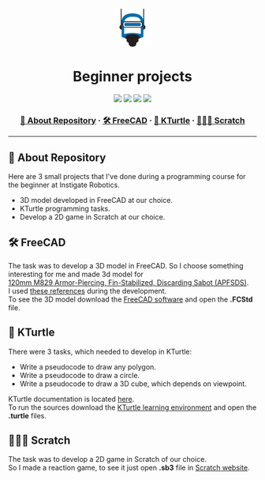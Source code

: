 <a name="readme-top"></a>
<div align="center">
  <!-- Logo -->
  <a href="https://github.com/dpetrosy/Instigate_Robotics_projects">
  <img src="logo.png" alt="Logo" width="80" height="80">
  </a>

  <!-- Project Name -->
  <h1>Beginner projects</h1>

  <!-- Badges -->
  <p>
    <img src="https://img.shields.io/github/repo-size/dpetrosy/Instigate_Robotics_projects?style=for-the-badge&logo=github">
    <img src="https://img.shields.io/github/languages/count/dpetrosy/Instigate_Robotics_projects?style=for-the-badge&logo=" />
    <img src="https://img.shields.io/github/languages/top/dpetrosy/Instigate_Robotics_projects?style=for-the-badge" />
    <img src="https://img.shields.io/github/last-commit/dpetrosy/Instigate_Robotics_projects?style=for-the-badge" />
  </p>

  <h3>
      <a href="#-about-repository">📜 About Repository</a>
    <span> · </span>
      <a href="#-freecad">🛠️ FreeCAD</a>
    <span> · </span>
	  <a href="#-kturtle">🐢 KTurtle</a>
    <span> · </span>
      <a href="#-scratch">👨🏻‍💻 Scratch</a>
  </h3>
</div>

---

## 📜 About Repository

Here are 3 small projects that I've done during a programming course for the beginner at Instigate Robotics.
* 3D model developed in FreeCAD at our choice.
* KTurtle programming tasks.
* Develop a 2D game in Scratch at our choice.

## 🛠️ FreeCAD

The task was to develop a 3D model in FreeCAD. So I choose something interesting for me and made 3d model for \
[120mm M829 Armor-Piercing, Fin-Stabilized, Discarding Sabot (APFSDS)](https://en.wikipedia.org/wiki/M829). \
I used [these references](FreeCAD/Reference) during the development. \
To see the 3D model download the [FreeCAD software](https://www.freecad.org/downloads.php) and open the **.FCStd** file.

## 🐢 KTurtle

There were 3 tasks, which needed to develop in KTurtle:

* Write a pseudocode to draw any polygon.
* Write a pseudocode to draw a circle.
* Write a pseudocode to draw a 3D cube, which depends on viewpoint.

KTurtle documentation is located [here](KTurtle/Documentation). \
To run the sources download the [KTurtle learning environment](https://apps.kde.org/kturtle/) and open the **.turtle** files.

## 👨🏻‍💻 Scratch

The task was to develop a 2D game in Scratch of our choice. \
So I made a reaction game, to see it just open **.sb3** file in [Scratch website](https://scratch.mit.edu/).
